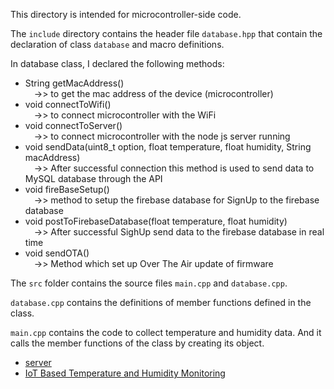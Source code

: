 
This directory is intended for microcontroller-side code.

The `include` directory contains the header file `database.hpp` that contain the declaration of class `database` and macro definitions.

In database class, I declared the following methods:
-    String getMacAddress()<br> &emsp;->> to get the mac address of the device (microcontroller) 
-    void connectToWifi()<br> &emsp;->> to connect microcontroller with the WiFi 
-    void connectToServer()<br> &emsp;->> to connect microcontroller with the node js server running 
-    void sendData(uint8_t option, float temperature, float humidity, String macAddress)<br> &emsp;->> After successful connection this method is used to send data to MySQL database through the API
-    void fireBaseSetup()<br> &emsp;->> method to setup the firebase database for SignUp to the firebase database 
-    void postToFirebaseDatabase(float temperature, float humidity)<br> &emsp;->> After successful SighUp send data to the firebase database in real time
-    void sendOTA()<br> &emsp;->> Method which set up Over The Air update of firmware
   
The `src` folder contains the source files `main.cpp` and `database.cpp`. 

`database.cpp` contains the definitions of member functions defined in the class. 

`main.cpp` contains the code to collect temperature and humidity data. And it calls the member functions of the class by creating its object.


- [server](/server/README.md)
- [IoT Based Temperature and Humidity Monitoring](/README.md)